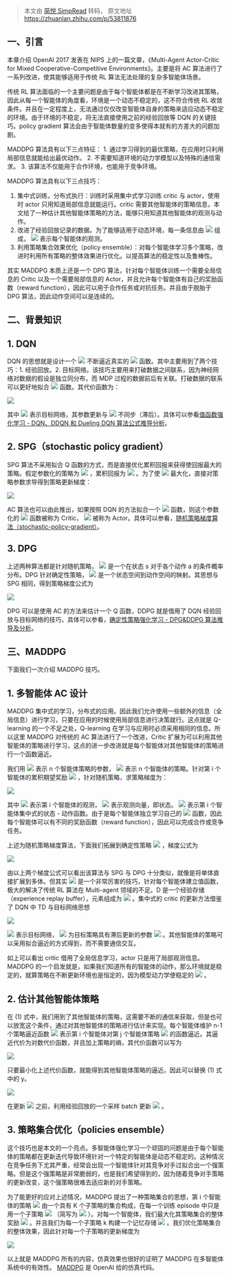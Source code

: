 > 本文由 [简悦 SimpRead](http://ksria.com/simpread/) 转码， 原文地址 https://zhuanlan.zhihu.com/p/53811876

## 一、引言

本章介绍 OpenAI 2017 发表在 NIPS 上的一篇文章，《Multi-Agent Actor-Critic for Mixed Cooperative-Competitive Environments》。主要是将 AC 算法进行了一系列改进，使其能够适用于传统 RL 算法无法处理的复杂多智能体场景。

传统 RL 算法面临的一个主要问题是由于每个智能体都是在不断学习改进其策略，因此从每一个智能体的角度看，环境是一个动态不稳定的，这不符合传统 RL 收敛条件。并且在一定程度上，无法通过仅仅改变智能体自身的策略来适应动态不稳定的环境。由于环境的不稳定，将无法直接使用之前的经验回放等 DQN 的关键技巧。policy gradient 算法会由于智能体数量的变多使得本就有的方差大的问题加剧。

MADDPG 算法具有以下三点特征： 1\. 通过学习得到的最优策略，在应用时只利用局部信息就能给出最优动作。 2\. 不需要知道环境的动力学模型以及特殊的通信需求。 3\. 该算法不仅能用于合作环境，也能用于竞争环境。

MADDPG 算法具有以下三点技巧：

1.  集中式训练，分布式执行：训练时采用集中式学习训练 critic 与 actor，使用时 actor 只用知道局部信息就能运行。critic 需要其他智能体的策略信息，本文给了一种估计其他智能体策略的方法，能够只用知道其他智能体的观测与动作。
2.  改进了经验回放记录的数据。为了能够适用于动态环境，每一条信息由 ![](https://www.zhihu.com/equation?tex=%28x%2Cx%27%2C+a_q%2C%5Ccdots%2Ca_n%2Cr_1%2C%5Ccdots%2Cr_n%29) 组成， ![](https://www.zhihu.com/equation?tex=x%3D%28o_1%2C%5Ccdots%2Co_n%29) 表示每个智能体的观测。
3.  利用策略集合效果优化（policy ensemble）：对每个智能体学习多个策略，改进时利用所有策略的整体效果进行优化。以提高算法的稳定性以及鲁棒性。

其实 MADDPG 本质上还是一个 DPG 算法，针对每个智能体训练一个需要全局信息的 Critic 以及一个需要局部信息的 Actor，并且允许每个智能体有自己的奖励函数（reward function），因此可以用于合作任务或对抗任务。并且由于脱胎于 DPG 算法，因此动作空间可以是连续的。

## 二、背景知识

## 1\. DQN

DQN 的思想就是设计一个 ![](https://www.zhihu.com/equation?tex=Q%28s%2Ca%7C%5Ctheta%29) 不断逼近真实的 ![](https://www.zhihu.com/equation?tex=Q%28s%2Ca%29) 函数。其中主要用到了两个技巧：1\. 经验回放。2\. 目标网络。该技巧主要用来打破数据之间联系，因为神经网络对数据的假设是独立同分布，而 MDP 过程的数据前后有关联。打破数据的联系可以更好地拟合 ![](https://www.zhihu.com/equation?tex=Q%28s%2Ca%29) 函数。其代价函数为：

![](https://www.zhihu.com/equation?tex=L%28%5Ctheta%29+%3D+E_%7Bs%2Ca%2Cr%2Cs%27%7D%5B%28Q%28s%2Ca%7C%5Ctheta%29-y%29%5E2%5D%2C%5Cqquad+%5Crm%7Bwhere%7D%5C+y%3Dr%2B%5Cgamma+max_%7Ba%27%7D%5Coverline+Q%28s%27%2Ca%27%7C%5Coverline+%5Ctheta%29)

其中 ![](https://www.zhihu.com/equation?tex=%5Coverline+Q%28s%27%2Ca%27%7C%5Coverline+%5Ctheta%29) 表示目标网络，其参数更新与 ![](https://www.zhihu.com/equation?tex=%5Ctheta) 不同步（滞后）。具体可以参看[值函数强化学习 - DQN、DDQN 和 Dueling DQN 算法公式推导分析](https://link.zhihu.com/?target=https%3A//blog.csdn.net/weixin_37895339/article/details/84822668)。

## 2\. SPG（stochastic policy gradient）

SPG 算法不采用拟合 Q 函数的方式，而是直接优化累积回报来获得使回报最大的策略。假定参数化的策略为 ![](https://www.zhihu.com/equation?tex=%5Cpi_%5Ctheta%28a%7Cs%29) ，累积回报为 ![](https://www.zhihu.com/equation?tex=J%28%5Ctheta%29%3DE_%7Bs%5Csim+%5Crho%5E%7B%5Cpi%7D%2Ca%5Csim+%5Cpi_%5Ctheta%7D%5B%5Csum_%7Bt%3D0%7D%5E%7B%5Cinfty%7D%5Cgamma%5Et+r_t%5D) 。为了使 ![](https://www.zhihu.com/equation?tex=J%28%5Ctheta%29) 最大化，直接对策略参数求导得到策略更新梯度：

![](https://www.zhihu.com/equation?tex=%5Cnabla_%7B%5Ctheta%7D+J%28%5Ctheta%29%3DE_%7Bs%5Csim+%5Crho%5E%7B%5Cpi%7D%2Ca%5Csim+%5Cpi_%5Ctheta%7D%5B%5Cnabla_%7B%5Ctheta%7D%5Clog%5Cpi_%5Ctheta%28a%7Cs%29Q%5E%5Cpi%28s%2Ca%29%5D)

AC 算法也可以由此推出，如果按照 DQN 的方法拟合一个 ![](https://www.zhihu.com/equation?tex=Q%28s%2Ca%7C%5Ctheta%29) 函数，则这个参数化的 ![](https://www.zhihu.com/equation?tex=Q%28s%2Ca%7C%5Ctheta%29) 函数被称为 Critic， ![](https://www.zhihu.com/equation?tex=%5Cpi_%5Ctheta%28a%7Cs%29) 被称为 Actor。具体可以参看，[随机策略梯度算法（stochastic-policy-gradient）](https://link.zhihu.com/?target=https%3A//blog.csdn.net/weixin_37895339/article/details/84792752)。

## 3\. DPG

上述两种算法都是针对随机策略， ![](https://www.zhihu.com/equation?tex=%5Cpi_%5Ctheta%28a%7Cs%29) 是一个在状态 s 对于各个动作 a 的条件概率分布。DPG 针对确定性策略， ![](https://www.zhihu.com/equation?tex=%5Cmu_%5Ctheta%28s%29%3AS%5Cto+A) 是一个状态空间到动作空间的映射。其思想与 SPG 相同，得到策略梯度公式为

![](https://www.zhihu.com/equation?tex=%5Cnabla_%7B%5Ctheta%7D+J%28%5Ctheta%29%3DE_%7Bs%5Csim+%5Cbeta%7D%5B%5Cnabla_%7B%5Ctheta%7D%5Cmu_%5Ctheta%28s%29%5Cnabla_a+Q%5E%5Cmu%28s%2Ca%29%7C_%7Ba%3D%5Cmu_%5Ctheta%28s%29%7D%5D)

DPG 可以是使用 AC 的方法来估计一个 Q 函数，DDPG 就是借用了 DQN 经验回放与目标网络的技巧，具体可以参看，[确定性策略强化学习 - DPG&DDPG 算法推导及分析](https://link.zhihu.com/?target=https%3A//blog.csdn.net/weixin_37895339/article/details/84881872)。

## 三、MADDPG

下面我们一次介绍 MADDPG 技巧。

## 1\. 多智能体 AC 设计

MADDPG 集中式的学习，分布式的应用。因此我们允许使用一些额外的信息（全局信息）进行学习，只要在应用的时候使用局部信息进行决策就行。这点就是 Q-learning 的一个不足之处，Q-learning 在学习与应用时必须采用相同的信息。所以这里 MADDPG 对传统的 AC 算法进行了一个改进，Critic 扩展为可以利用其他智能体的策略进行学习，这点的进一步改进就是每个智能体对其他智能体的策略进行一个函数逼近。

我们用 ![](https://www.zhihu.com/equation?tex=%5Ctheta%3D%5B%5Ctheta_1%2C%5Ccdots%2C%5Ctheta_n%5D) 表示 n 个智能体策略的参数， ![](https://www.zhihu.com/equation?tex=%5Cpi%3D%5B%5Cpi_1%2C%5Ccdot%2C%5Cpi_n%5D) 表示 n 个智能体的策略。针对第 i 个智能体的累积期望奖励 ![](https://www.zhihu.com/equation?tex=J%28%5Ctheta_i%29%3DE_%7Bs%5Csim+%5Crho%5E%7B%5Cpi%7D%2Ca_i%5Csim+%5Cpi_%7B%5Ctheta_i%7D%7D%5B%5Csum_%7Bt%3D0%7D%5E%7B%5Cinfty%7D%5Cgamma%5Et+r_%7Bi%2Ct%7D%5D) ，针对随机策略，求策略梯度为：

![](https://www.zhihu.com/equation?tex=%5Cnabla_%7B%5Ctheta_i%7DJ%28%5Ctheta_i%29%3DE_%7Bs%5Csim+%5Crho%5E%5Cpi%2Ca_i%5Csim+%5Cpi_i%7D%5B%5Cnabla_%7B%5Ctheta_i%7D%5Clog%5Cpi_i%28a_i%7Co_i%29Q_i%5E%7B%5Cpi%7D%28x%2Ca_1%2C%5Ccdots%2Ca_n%29%5D)

其中 ![](https://www.zhihu.com/equation?tex=o_i) 表示第 i 个智能体的观测， ![](https://www.zhihu.com/equation?tex=x%3D%5Bo_1%2C%5Ccdots%2Co_n%5D) 表示观测向量，即状态。 ![](https://www.zhihu.com/equation?tex=Q_i%5E%7B%5Cpi%7D%28x%2Ca_1%2C%5Ccdots%2Ca_n%29) 表示第 i 个智能体集中式的状态 - 动作函数。由于是每个智能体独立学习自己的 ![](https://www.zhihu.com/equation?tex=Q_i%5E%5Cpi) 函数，因此每个智能体可以有不同的奖励函数（reward function），因此可以完成合作或竞争任务。

上述为随机策略梯度算法，下面我们拓展到确定性策略 ![](https://www.zhihu.com/equation?tex=%5Cmu_%7B%5Ctheta_i%7D) ，梯度公式为

![](https://www.zhihu.com/equation?tex=%5Cnabla_%7B%5Ctheta_i%7DJ%28%5Cmu_i%29%3DE_%7Bx%2Ca%5Csim+D%7D%5B%5Cnabla_%7B%5Ctheta_i%7D%5Cmu_i%28a_i%7Co_i%29%5Cnabla_%7Ba_i%7DQ_i%5E%5Cmu%28x%2Ca_1%2C%5Ccdots%2Ca_n%29%7C_%7Ba_i%3D%5Cmu_i%28o_i%29%7D%5D)

由以上两个梯度公式可以看出该算法与 SPG 与 DPG 十分类似，就像是将单体直接扩展到多体。但其实 ![](https://www.zhihu.com/equation?tex=Q_i%5E%5Cmu) 是一个非常厉害的技巧，针对每个智能体建立值函数，极大的解决了传统 RL 算法在 Multi-agent 领域的不足。D 是一个经验存储（experience replay buffer），元素组成为 ![](https://www.zhihu.com/equation?tex=%28x%2Cx%27%2Ca_1%2C%5Ccdots%2Ca_n%2Cr_1%2C%5Ccdots%2Cr_n%29) 。集中式的 critic 的更新方法借鉴了 DQN 中 TD 与目标网络思想

![](https://www.zhihu.com/equation?tex=L%28%5Ctheta_i%29%3DE_%7Bx%2Ca%2Cr%2Cx%27%7D%5B%28Q_i%5E%5Cmu%28x%2Ca_1%2C%5Ccdots%2Ca_n%29-y%29%5E2%5D%2C%5Cqquad+%5Crm%7Bwhere%7D%5C+y%3Dr_i%2B%5Cgamma+%5Coverline+Q_i%5E%7B%5Cmu%27%7D%28x%27%2Ca_1%27%2C%5Ccdots%2Ca_n%27%29%7C_%7Ba_j%27%3D%5Cmu_j%27%28o_j%29%7D%5Cqquad+%281%29)

![](https://www.zhihu.com/equation?tex=%5Coverline+Q_i%5E%7B%5Cmu%27%7D) 表示目标网络， ![](https://www.zhihu.com/equation?tex=%5Cmu%27%3D%5B%5Cmu_1%27%2C%5Ccdots%2C%5Cmu_n%27%5D) 为目标策略具有滞后更新的参数 ![](https://www.zhihu.com/equation?tex=%5Ctheta_j%27) 。其他智能体的策略可以采用拟合逼近的方式得到，而不需要通信交互。

如上可以看出 critic 借用了全局信息学习，actor 只是用了局部观测信息。MADDPG 的一个启发就是，如果我们知道所有的智能体的动作，那么环境就是稳定的，就算策略在不断更新环境也是恒定的，因为模型动力学使稳定的 ![](https://www.zhihu.com/equation?tex=P%28s%27%7Cs%2Ca_1%2C%5Ccdots%2Ca_n%2C%5Cpi_1%2C%5Ccdots%2C%5Cpi_n%29%3DP%28s%27%7Cs%2Ca_1%2C%5Ccdots%2Ca_n%29%3DP%28s%27%7Cs%2Ca_1%2C%5Ccdots%2Ca_n%2C%5Cpi_1%27%2C%5Ccdots%2C%5Cpi_n%27%29) 。

## 2\. 估计其他智能体策略

在 (1) 式中，我们用到了其他智能体的策略，这需要不断的通信来获取，但是也可以放宽这个条件，通过对其他智能体的策略进行估计来实现。每个智能体维护 n-1 个策略逼近函数 ![](https://www.zhihu.com/equation?tex=%5Chat+%5Cmu_%7B%5Cphi_i%5Ej%7D) 表示第 i 个智能体对第 j 个智能体策略 ![](https://www.zhihu.com/equation?tex=%5Cmu_j) 的函数逼近。其逼近代价为对数代价函数，并且加上策略的熵，其代价函数可以写为

![](https://www.zhihu.com/equation?tex=L%28%5Cphi_i%5Ej%29%3D-E_%7Bo_j%2Ca_j%7D%5B%5Clog+%5Chat+%5Cmu_%7B%5Cphi_i%5Ej%7D%28a_j%7Co_j%29%2B%5Clambda+H%28%5Chat+%5Cmu_%7B+%5Cphi_i%5Ej%7D%29%5D)

只要最小化上述代价函数，就能得到其他智能体策略的逼近。因此可以替换 (1) 式中的 y。

![](https://www.zhihu.com/equation?tex=y%3Dr_i%2B%5Cgamma+%5Coverline+Q_i%5E%7B%5Cmu%27%7D%28x%27%2C%5Chat+%5Cmu_%7B%5Cphi_i%5Ej%7D%27%5E1%28o_1%29%2C%5Ccdots%2C%5Chat+%5Cmu_%7B%5Cphi_i%5Ej%7D%27%5En%28o_n%29%29)

在更新 ![](https://www.zhihu.com/equation?tex=Q_i%5E%5Cmu) 之前，利用经验回放的一个采样 batch 更新 ![](https://www.zhihu.com/equation?tex=%5Chat+%5Cmu_%7B%5Cphi_i%5Ej%7D) 。

## 3\. 策略集合优化（policies ensemble）

这个技巧也是本文的一个亮点。多智能体强化学习一个顽固的问题是由于每个智能体的策略都在更新迭代导致环境针对一个特定的智能体是动态不稳定的。这种情况在竞争任务下尤其严重，经常会出现一个智能体针对其竞争对手过拟合出一个强策略。但是这个强策略是非常脆弱的，也是我们希望得到的，因为随着竞争对手策略的更新改变，这个强策略很难去适应新的对手策略。

为了能更好的应对上述情况，MADDPG 提出了一种策略集合的思想，第 i 个智能体的策略 ![](https://www.zhihu.com/equation?tex=%5Cmu_i) 由一个具有 K 个子策略的集合构成，在每一个训练 episode 中只是用一个子策略 ![](https://www.zhihu.com/equation?tex=%5Cmu_%7B%5Ctheta%5E%7B%28k%29%7D_i%7D) （简写为 ![](https://www.zhihu.com/equation?tex=%5Cmu_i%5E%7B%28k%29%7D) ）。对每一个智能体，我们最大化其策略集合的整体奖励 ![](https://www.zhihu.com/equation?tex=J_e%28%5Cmu_i%29%3DE_%7Bk%5Csim+%7B%5Crm+unif%281%2CK%29%7D%2Cs%5Csim+%5Crho%5E%5Cmu%2Ca%5Csim%5Cmu_i%5E%7B%28k%29%7D%7D%5B%5Csum_%7Bt%3D0%7D%5E%5Cinfty+%5Cgamma%5Et+r_%7Bi%2Ct%7D%5D) 。并且我们为每一个子策略 k 构建一个记忆存储 ![](https://www.zhihu.com/equation?tex=D_i%5E%7B%28k%29%7D) 。我们优化策略集合的整体效果，因此针对每一个子策略的更新梯度为

![](https://www.zhihu.com/equation?tex=%5Cnabla_%7B%5Ctheta_i%5E%7B%28k%29%7D%7DJ_e%28%5Cmu_i%29%3D%5Cfrac%7B1%7D%7BK%7DE_%7Bx%2Ca%5Csim+D_i%5E%7B%28k%29%7D%7D%5B%5Cnabla_%7B%5Ctheta_i%5E%7B%28k%29%7D%7D%5Cmu_i%5E%7B%28k%29%7D%28a_i%7Co_i%29%5Cnabla_%7Ba_i%7DQ%5E%7B%5Cmu_i%7D%28x%2Ca_1%2C%5Ccdots%2Ca_n%29%7C_%7Ba_i%3D%5Cmu_i%5E%7B%28k%29%7D%28o_i%29%7D%5D)

以上就是 MADDPG 所有的内容，仿真效果也很好的证明了 MADDPG 在多智能体系统中的有效性。 [MADDPG](https://link.zhihu.com/?target=https%3A//github.com/openai/maddpg) 是 OpenAI 给的仿真代码。

